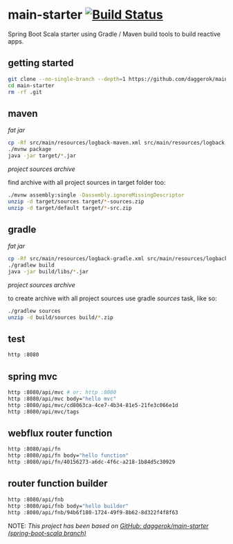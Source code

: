 # main-starter [![Build Status](https://travis-ci.org/daggerok/main-starter.svg?branch=spring-boot-scala)](https://travis-ci.org/daggerok/main-starter)
Spring Boot Scala starter using Gradle / Maven build tools to build reactive apps.

## getting started

```bash
git clone --no-single-branch --depth=1 https://github.com/daggerok/main-starter.git -b spring-boot-all
cd main-starter
rm -rf .git
```

## maven

_fat jar_

```bash
cp -Rf src/main/resources/logback-maven.xml src/main/resources/logback.xml
./mvnw package
java -jar target/*.jar
```

_project sources archive_

find archive with all project sources in target folder too:

```bash
./mvnw assembly:single -Dassembly.ignoreMissingDescriptor
unzip -d target/sources target/*-sources.zip
unzip -d target/default target/*-src.zip
```

## gradle

_fat jar_

```bash
cp -Rf src/main/resources/logback-gradle.xml src/main/resources/logback.xml
./gradlew build
java -jar build/libs/*.jar
```

_project sources archive_

to create archive with all project sources use gradle _sources_ task, like so:

```bash
./gradlew sources
unzip -d build/sources build/*.zip
```

## test

```bash
http :8080
```

## spring mvc

```bash
http :8080/api/mvc # or: http :8080
http :8080/api/mvc body="hello mvc"
http :8080/api/mvc/cd8063ca-4ce7-4b34-81e5-21fe3c066e1d
http :8080/api/mvc/tags
```

## webflux router function

```bash
http :8080/api/fn
http :8080/api/fn body="hello function"
http :8080/api/fn/40156273-a6dc-4f6c-a218-1b84d5c30929
```

## router function builder

```bash
http :8080/api/fnb
http :8080/api/fnb body="hello builder"
http :8080/api/fnb/94b6f180-1724-49f9-8b62-8d322f4f8f63
```

NOTE: _This project has been based on [GitHub: daggerok/main-starter (spring-boot-scala branch)](https://github.com/daggerok/main-starter/tree/spring-boot-scala)_

<!--
_update versions_

```bash
./mvnw versions:display-property-updates
./gradlew dependencyUpdates -Drevision=release
```
-->
